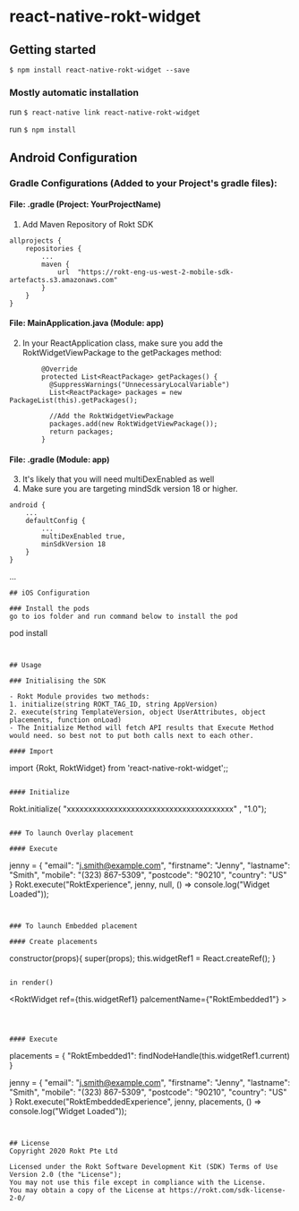 
# react-native-rokt-widget

## Getting started

`$ npm install react-native-rokt-widget --save`

### Mostly automatic installation

run `$ react-native link react-native-rokt-widget`

run `$ npm install`


## Android Configuration

### Gradle Configurations (Added to your Project's gradle files):
#### File: .gradle (Project: YourProjectName)

1. Add Maven Repository of Rokt SDK
```
allprojects {
    repositories {
        ...
        maven {
            url  "https://rokt-eng-us-west-2-mobile-sdk-artefacts.s3.amazonaws.com"
        }
    }
}
```

#### File: MainApplication.java (Module: app)
2. In your ReactApplication class, make sure you add the RoktWidgetViewPackage to the getPackages method:
```
        @Override
        protected List<ReactPackage> getPackages() {
          @SuppressWarnings("UnnecessaryLocalVariable")
          List<ReactPackage> packages = new PackageList(this).getPackages();

          //Add the RoktWidgetViewPackage
          packages.add(new RoktWidgetViewPackage());
          return packages;
        }
 ```

#### File: .gradle (Module: app)
3. It's likely that you will need multiDexEnabled as well
4. Make sure you are targeting mindSdk version 18 or higher. 

```
android {
    ...
    defaultConfig {
        ...
        multiDexEnabled true,
        minSdkVersion 18
    }
}
```

...
```
## iOS Configuration

### Install the pods
go to ios folder and run command below to install the pod
```
pod install
```


## Usage

### Initialising the SDK

- Rokt Module provides two methods:
1. initialize(string ROKT_TAG_ID, string AppVersion)
2. execute(string TemplateVersion, object UserAttributes, object placements, function onLoad)
- The Initialize Method will fetch API results that Execute Method would need. so best not to put both calls next to each other.

#### Import 
```
import {Rokt, RoktWidget} from 'react-native-rokt-widget';;
```

#### Initialize
```
Rokt.initialize( "xxxxxxxxxxxxxxxxxxxxxxxxxxxxxxxxxxxxxxx" , "1.0");
```

### To launch Overlay placement

#### Execute 
```
jenny = {
      "email": "j.smith@example.com",
      "firstname": "Jenny",
      "lastname": "Smith",
      "mobile": "(323) 867-5309",
      "postcode": "90210",
      "country": "US"
}
Rokt.execute("RoktExperience", jenny, null,  () => console.log("Widget Loaded"));
```


### To launch Embedded placement

#### Create placements
```
  constructor(props){
    super(props);
    this.widgetRef1 = React.createRef();
  }

```

in render() 
```
<RoktWidget ref={this.widgetRef1} palcementName={"RoktEmbedded1"} ></RoktWidget>

```



#### Execute
```
placements = {
      "RoktEmbedded1": findNodeHandle(this.widgetRef1.current)
}

jenny = {
      "email": "j.smith@example.com",
      "firstname": "Jenny",
      "lastname": "Smith",
      "mobile": "(323) 867-5309",
      "postcode": "90210",
      "country": "US"
}
Rokt.execute("RoktEmbeddedExperience", jenny, placements,  () => console.log("Widget Loaded"));
```


## License 
Copyright 2020 Rokt Pte Ltd 

Licensed under the Rokt Software Development Kit (SDK) Terms of Use Version 2.0 (the "License"); 
You may not use this file except in compliance with the License. 
You may obtain a copy of the License at https://rokt.com/sdk-license-2-0/

